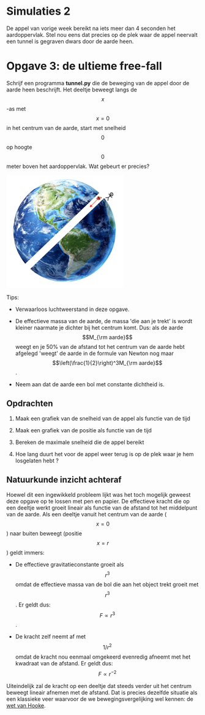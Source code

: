 # Simulaties 2

De appel van vorige week bereikt na iets meer dan 4 seconden het aardoppervlak.
Stel nou eens dat precies op de plek waar de appel neervalt een tunnel is
gegraven dwars door de aarde heen.

# Opgave 3: de ultieme free-fall

Schrijf een programma **tunnel.py** die de beweging van de appel door de aarde
heen beschrijft. Het deeltje beweegt langs de $$x$$-as met $$x=0$$ in het
centrum van de aarde, start met snelheid $$0$$ op hoogte $$0$$ meter boven het
aardoppervlak. Wat gebeurt er precies?
 
![](EarthHole.png)

Tips:

- Verwaarloos luchtweerstand in deze opgave.

- De effectieve massa van de aarde, de massa 'die aan je trekt' is wordt
  kleiner naarmate je dichter bij het centrum komt. Dus: als de aarde $$M_{\rm
  aarde}$$ weegt en je 50% van de afstand tot het centrum van de aarde hebt
  afgelegd 'weegt' de aarde in de formule van Newton nog maar
  $$\left(\frac{1}{2}\right)^3M_{\rm aarde}$$.

- Neem aan dat de aarde een bol met constante dichtheid is.

## Opdrachten

1. Maak een grafiek van de snelheid van de appel als functie van de tijd

2. Maak een grafiek van de positie als functie van de tijd

3. Bereken de maximale snelheid die de appel bereikt

4. Hoe lang duurt het voor de appel weer terug is op de plek waar je hem losgelaten hebt ?

## Natuurkunde inzicht achteraf

Hoewel dit een ingewikkeld probleem lijkt was het toch mogelijk geweest deze opgave op te lossen met pen en papier. De effectieve kracht die op een deeltje werkt groeit lineair als functie van de afstand tot het middelpunt van de aarde. Als een deeltje vanuit het centrum van de aarde ($$x=0$$) naar buiten beweegt (positie $$x=r$$) geldt immers:

  - De effectieve gravitatieconstante groeit als $$r^3$$ omdat de effectieve massa van de bol die aan het object trekt groeit met $$r^3$$. Er geldt dus: $$F\propto r^3$$.

  - De kracht zelf neemt af met $$1/r^2$$ omdat de kracht nou eenmaal omgekeerd evenredig afneemt met het kwadraat van de afstand. Er geldt dus: $$F\propto r^{-2}$$
  
Uiteindelijk zal de kracht op een deeltje dat steeds verder uit het centrum beweegt lineair afnemen met de afstand. Dat is precies dezelfde situatie als een klassieke veer waarvoor de we bewegingsvergelijking wel kennen: de [wet van Hooke](https://nl.wikipedia.org/wiki/Wet_van_Hooke).

